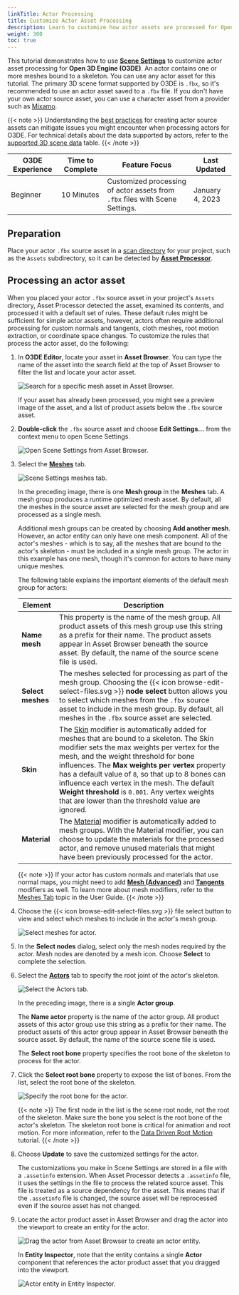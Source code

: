 ```yaml
---
linkTitle: Actor Processing
title: Customize Actor Asset Processing
description: Learn to customize how actor assets are processed for Open 3D Engine (O3DE) with Scene Settings.
weight: 300
toc: true
---
```


This tutorial demonstrates how to use [**Scene Settings**](/docs/user-guide/assets/scene-settings/scene-settings) to customize actor asset processing for **Open 3D Engine (O3DE)**. An actor contains one or more meshes bound to a skeleton. You can use any actor asset for this tutorial. The primary 3D scene format supported by O3DE is `.fbx`, so it's recommended to use an actor asset saved to a `.fbx` file. If you don't have your own actor source asset, you can use a character asset from a provider such as [Mixamo](https://www.mixamo.com/#/?page=1&type=Character).

{{< note >}}
Understanding the [best practices](/docs/user-guide/assets/scene-settings/source-asset-best-practices#actors) for creating actor source assets can mitigate issues you might encounter when processing actors for O3DE. For technical details about the data supported by actors, refer to the [supported 3D scene data](/docs/user-guide/assets/scene-settings/scene-format-support#supported-3d-scene-data) table.
{{< /note >}}

| O3DE Experience | Time to Complete | Feature Focus | Last Updated |
| - | - | - | - |
| Beginner | 10 Minutes | Customized processing of actor assets from `.fbx` files with Scene Settings. | January 4, 2023 |

## Preparation

Place your actor `.fbx` source asset in a [scan directory](/docs/user-guide/assets/pipeline/scan-directories) for your project, such as the `Assets` subdirectory, so it can be detected by [**Asset Processor**](/docs/user-guide/assets/asset-processor).

## Processing an actor asset

When you placed your actor `.fbx` source asset in your project's `Assets` directory, Asset Processor detected the asset, examined its contents, and processed it with a default set of rules. These default rules might be sufficient for simple actor assets, however, actors often require additional processing for custom normals and tangents, cloth meshes, root motion extraction, or coordinate space changes. To customize the rules that process the actor asset, do the following:

1. In **O3DE Editor**, locate your asset in **Asset Browser**. You can type the name of the asset into the search field at the top of Asset Browser to filter the list and locate your actor asset.

    ![ Search for a specific mesh asset in Asset Browser. ](/images/learning-guide/tutorials/assets/actor-search-asset-browser.png)

    If your asset has already been processed, you might see a preview image of the asset, and a list of product assets below the `.fbx` source asset.

1. **Double-click** the `.fbx` source asset and choose **Edit Settings...** from the context menu to open Scene Settings.

    ![ Open Scene Settings from Asset Browser. ](/images/learning-guide/tutorials/assets/actor-edit-settings.png)

1. Select the [**Meshes**](/docs/user-guide/assets/scene-settings/meshes-tab) tab.

    ![ Scene Settings meshes tab. ](/images/learning-guide/tutorials/assets/actor-mesh-scene-settings.png)

    In the preceding image, there is one **Mesh group** in the **Meshes** tab. A mesh group produces a runtime optimized mesh asset. By default, all the meshes in the source asset are selected for the mesh group and are processed as a single mesh.

    Additional mesh groups can be created by choosing **Add another mesh**. However, an actor entity can only have one mesh component. All of the actor's meshes - which is to say, all the meshes that are bound to the actor's skeleton - must be included in a single mesh group. The actor in this example has one mesh, though it's common for actors to have many unique meshes.

    The following table explains the important elements of the default mesh group for actors:

    | Element | Description |
    | --- | --- |
    | **Name mesh** | This property is the name of the mesh group. All product assets of this mesh group use this string as a prefix for their name. The product assets appear in Asset Browser beneath the source asset. By default, the name of the source scene file is used. |
    | **Select meshes** | The meshes selected for processing as part of the mesh group. Choosing the {{< icon browse-edit-select-files.svg >}} **node select** button allows you to select which meshes from the `.fbx` source asset to include in the mesh group. By default, all meshes in the `.fbx` source asset are selected. |
    | **Skin** | The [Skin](/docs/user-guide/assets/scene-settings/meshes-tab/#skin) modifier is automatically added for meshes that are bound to a skeleton. The Skin modifier sets the max weights per vertex for the mesh, and the weight threshold for bone influences. The **Max weights per vertex** property has a default value of `8`, so that up to 8 bones can influence each vertex in the mesh. The default **Weight threshold** is `0.001`. Any vertex weights that are lower than the threshold value are ignored. |
    | **Material** | The [Material](/docs/user-guide/assets/scene-settings/meshes-tab/#material) modifier is automatically added to mesh groups. With the Material modifier, you can choose to update the materials for the processed actor, and remove unused materials that might have been previously processed for the actor. |

    {{< note >}}
If your actor has custom normals and materials that use normal maps, you might need to add [**Mesh (Advanced)**](/docs/user-guide/assets/scene-settings/meshes-tab/#mesh-advanced) and [**Tangents**](/docs/user-guide/assets/scene-settings/meshes-tab/#tangents) modifiers as well. To learn more about mesh modifiers, refer to the [Meshes Tab](/docs/user-guide/assets/scene-settings/meshes-tab) topic in the User Guide.
    {{< /note >}}

1. Choose the {{< icon browse-edit-select-files.svg >}} file select button to view and select which meshes to include in the actor's mesh group.

    ![ Select meshes for actor. ](/images/learning-guide/tutorials/assets/select-actor-mesh.png)

1. In the **Select nodes** dialog, select only the mesh nodes required by the actor. Mesh nodes are denoted by a mesh icon. Choose **Select** to complete the selection.

1. Select the [**Actors**](/docs/user-guide/assets/scene-settings/actors-tab) tab to specify the root joint of the actor's skeleton.

    ![ Select the Actors tab. ](/images/learning-guide/tutorials/assets/actors-tab.png)

    In the preceding image, there is a single **Actor group**.

    The **Name actor** property is the name of the actor group. All product assets of this actor group use this string as a prefix for their name. The product assets of this actor group appear in Asset Browser beneath the source asset. By default, the name of the source scene file is used.

    The **Select root bone** property specifies the root bone of the skeleton to process for the actor.

1. Click the **Select root bone** property to expose the list of bones. From the list, select the root bone of the skeleton.

    ![ Specify the root bone for the actor. ](/images/learning-guide/tutorials/assets/select-actor-root.png)

    {{< note >}}
The first node in the list is the scene root node, not the root of the skeleton. Make sure the bone you select is the root bone of the actor's skeleton. The skeleton root bone is critical for animation and root motion. For more information, refer to the [Data Driven Root Motion](/docs/learning-guide/tutorials/animation/data-driven-root-motion) tutorial.
    {{< /note >}}

1. Choose **Update** to save the customized settings for the actor.

    The customizations you make in Scene Settings are stored in a file with a `.assetinfo` extension. When Asset Processor detects a `.assetinfo` file, it uses the settings in the file to process the related source asset. This file is treated as a source dependency for the asset. This means that if the `.assetinfo` file is changed, the source asset will be reprocessed even if the source asset has not changed.

1. Locate the actor product asset in Asset Browser and drag the actor into the viewport to create an entity for the actor.

    ![ Drag the actor from Asset Browser to create an actor entity. ](/images/learning-guide/tutorials/assets/actor-entity-instance.png)

    In **Entity Inspector**, note that the entity contains a single **Actor** component that references the actor product asset that you dragged into the viewport.

    ![ Actor entity in Entity Inspector. ](/images/learning-guide/tutorials/assets/actor-entity-components.png)
